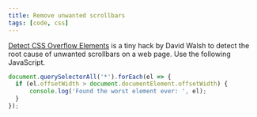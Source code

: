 ```yaml
---
title: Remove unwanted scrollbars
tags: [code, css]
---
```

[Detect CSS Overflow Elements](https://davidwalsh.name/detect-overflow-elements) is a tiny hack by David Walsh to detect the root cause of unwanted scrollbars on a web page. Use the following JavaScript.

~~~js
document.querySelectorAll('*').forEach(el => {
  if (el.offsetWidth > document.documentElement.offsetWidth) {
      console.log('Found the worst element ever: ', el);
  }
});
~~~